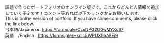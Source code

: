 課題で作ったポートフォリオのオンライン版です。これからどんどん情報を追加していく予定です！コメント等あれば以下のリンクからお願いします。<br>
This is online version of portfolio. If you have some comments, please click the link below.<br>
日本語/Japanese: https://forms.gle/CttsNPG2D6wMYXc87<br>
英語　/English : https://forms.gle/Hkptc5WPUX9aABEj9<br>
